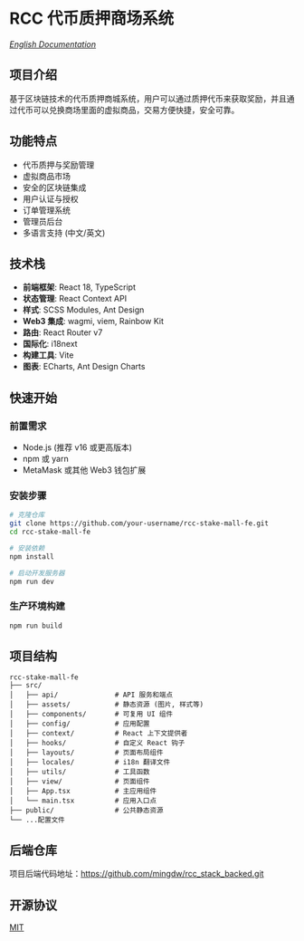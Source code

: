 # RCC 代币质押商场系统

*[English Documentation](README.md)*

## 项目介绍

基于区块链技术的代币质押商城系统，用户可以通过质押代币来获取奖励，并且通过代币可以兑换商场里面的虚拟商品，交易方便快捷，安全可靠。

## 功能特点

- 代币质押与奖励管理
- 虚拟商品市场
- 安全的区块链集成
- 用户认证与授权
- 订单管理系统
- 管理员后台
- 多语言支持 (中文/英文)

## 技术栈

- **前端框架**: React 18, TypeScript
- **状态管理**: React Context API
- **样式**: SCSS Modules, Ant Design
- **Web3 集成**: wagmi, viem, Rainbow Kit
- **路由**: React Router v7
- **国际化**: i18next
- **构建工具**: Vite
- **图表**: ECharts, Ant Design Charts

## 快速开始

### 前置需求

- Node.js (推荐 v16 或更高版本)
- npm 或 yarn
- MetaMask 或其他 Web3 钱包扩展

### 安装步骤

```bash
# 克隆仓库
git clone https://github.com/your-username/rcc-stake-mall-fe.git
cd rcc-stake-mall-fe

# 安装依赖
npm install

# 启动开发服务器
npm run dev
```

### 生产环境构建

```bash
npm run build
```

## 项目结构

```
rcc-stake-mall-fe
├── src/
│   ├── api/              # API 服务和端点
│   ├── assets/           # 静态资源 (图片, 样式等)
│   ├── components/       # 可复用 UI 组件
│   ├── config/           # 应用配置
│   ├── context/          # React 上下文提供者
│   ├── hooks/            # 自定义 React 钩子
│   ├── layouts/          # 页面布局组件
│   ├── locales/          # i18n 翻译文件
│   ├── utils/            # 工具函数
│   ├── view/             # 页面组件
│   ├── App.tsx           # 主应用组件
│   └── main.tsx          # 应用入口点
├── public/               # 公共静态资源
└── ...配置文件
```

## 后端仓库

项目后端代码地址：https://github.com/mingdw/rcc_stack_backed.git

## 开源协议

[MIT](LICENSE)
